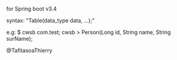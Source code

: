 for Spring boot v3.4

syntax: "Table(data_type data, ...);"

e.g: 
$ cwsb com.test;
cwsb > Person(Long id, String name, String surName);



@TafitasoaThierry
